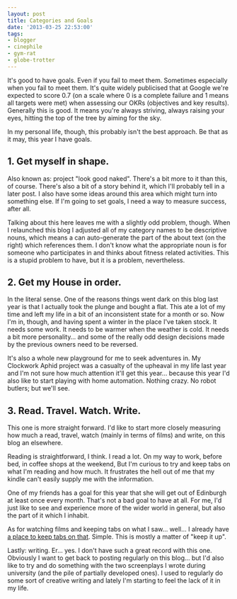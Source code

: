 ```yaml
---
layout: post
title: Categories and Goals
date: '2013-03-25 22:53:00'
tags:
- blogger
- cinephile
- gym-rat
- globe-trotter
---
```


It's good to have goals. Even if you fail to meet them. Sometimes especially when you fail to meet them. It's quite widely publicised that at Google we're expected to score 0.7 (on a scale where 0 is a complete failure and 1 means all targets were met) when assessing our OKRs (objectives and key results). Generally this is good. It means you're always striving, always raising your eyes, hitting the top of the tree by aiming for the sky.

In my personal life, though, this probably isn't the best approach. Be that as it may, this year I have goals.

<!-- More -->

## 1\. Get myself in shape.

Also known as: project "look good naked". There's a bit more to it than this, of course. There's also a bit of a story behind it, which I'll probably tell in a later post. I also have some ideas around this area which might turn into something else. If I'm going to set goals, I need a way to measure success, after all.

Talking about this here leaves me with a slightly odd problem, though. When I relaunched this blog I adjusted all of my category names to be descriptive nouns, which means a can auto-generate the part of the about text (on the right) which references them. I don't know what the appropriate noun is for someone who participates in and thinks about fitness related activities. This is a stupid problem to have, but it is a problem, nevertheless.

## 2\. Get my House in order.

In the literal sense. One of the reasons things went dark on this blog last year is that I actually took the plunge and bought a flat. This ate a lot of my time and left my life in a bit of an inconsistent state for a month or so. Now I'm in, though, and having spent a winter in the place I've taken stock. It needs some work. It needs to be warmer when the weather is cold. It needs a bit more personality… and some of the really odd design decisions made by the previous owners need to be reversed.

It's also a whole new playground for me to seek adventures in. My Clockwork Aphid project was a casualty of the upheaval in my life last year and I'm not sure how much attention it'll get this year… because this year I'd also like to start playing with home automation. Nothing crazy. No robot butlers; but we'll see.

## 3\. Read. Travel. Watch. Write.

This one is more straight forward. I'd like to start more closely measuring how much a read, travel, watch (mainly in terms of films) and write, on this blog an elsewhere.

Reading is straightforward, I think. I read a lot. On my way to work, before bed, in coffee shops at the weekend, But I'm curious to try and keep tabs on what I'm reading and how much. It frustrates the hell out of me that my kindle can't easily supply me with the information.

One of my friends has a goal for this year that she will get out of Edinburgh at least once every month. That's not a bad goal to have at all. For me, I'd just like to see and experience more of the wider world in general, but also the part of it which I inhabit.

As for watching films and keeping tabs on what I saw… well… I already have [a place to keep tabs on that]. Simple. This is mostly a matter of "keep it up".

[a place to keep tabs on that]: http://ohsohumbleopinion.tumblr.com

Lastly: writing. Er… yes. I don't have such a great record with this one. Obviously I want to get back to posting regularly on this blog… but I'd also like to try and do something with the two screenplays I wrote during university (and the pile of partially developed ones). I used to regularly do some sort of creative writing and lately I'm starting to feel the lack of it in my life.

